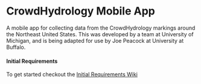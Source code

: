 # CrowdHydrology Mobile App
A mobile app for collecting data from the CrowdHydrology markings around the Northeast United States. This was developed by a team at University of Michigan, and is being adapted for use by Joe Peacock at University at Buffalo. 

#### Initial Requirements
To get started checkout the [Initial Requirements Wiki](https://github.com/JoePeacock/CrowdHydrologyMobile/wiki/Initial-Requirements)
